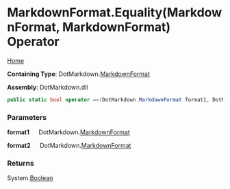 # MarkdownFormat\.Equality\(MarkdownFormat, MarkdownFormat\) Operator

[Home](../../../README.md)

**Containing Type**: DotMarkdown\.[MarkdownFormat](../README.md)

**Assembly**: DotMarkdown\.dll

```csharp
public static bool operator ==(DotMarkdown.MarkdownFormat format1, DotMarkdown.MarkdownFormat format2)
```

### Parameters

**format1** &emsp; DotMarkdown\.[MarkdownFormat](../README.md)

**format2** &emsp; DotMarkdown\.[MarkdownFormat](../README.md)

### Returns

System\.[Boolean](https://docs.microsoft.com/en-us/dotnet/api/system.boolean)

